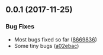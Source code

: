 <a name="0.0.1"></a>
## 0.0.1 (2017-11-25)


### Bug Fixes

* Most bugs fixed so far ([8669836](https://github.com/ZeroNetJS/zeronet-js/commit/8669836))
* Some tiny bugs ([a02ebac](https://github.com/ZeroNetJS/zeronet-js/commit/a02ebac))



